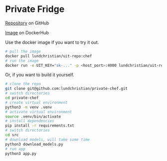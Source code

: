 # Private Fridge

[Repository](https://github.com/lundchristian/private-chef) on GitHub

[Image](https://hub.docker.com/r/lundchristian/uit-repo/tags) on DockerHub

Use the docker image if you want to try it out.

```bash
# pull the image
docker pull lundchristian/uit-repo:chef
# run the image
docker run -e UIT_KEY="sk-..." -p <host_port>:4000 lundchristian/uit-repo:chef
```

Or, if you want to build it yourself.

```bash
# clone the repo
git clone git@github.com:lundchristian/private-chef.git
# switch directories
cd private-chef
# create virtual environment
python3 -m venv .venv
# activate virtual environment
source .venv/bin/activate
# install dependencies
pip install -r requirements.txt
# switch directories
cd src
# download models, will take some time
python3 download_models.py
# run app
python3 app.py
```
